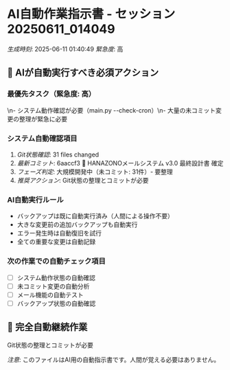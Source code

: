 # AI自動作業指示書 - セッション20250611_014049

*生成時刻*: 2025-06-11 01:40:49
*緊急度*: 高

## 🤖 AIが自動実行すべき必須アクション

### 最優先タスク（緊急度: 高）
\n- システム動作確認が必要（main.py --check-cron）\n- 大量の未コミット変更の整理が緊急に必要

### システム自動確認項目
1. *Git状態確認*: 31 files changed
2. *最新コミット*: 6aaccf3 📧 HANAZONOメールシステム v3.0 最終設計書 確定
3. *フェーズ判定*: 大規模開発中（未コミット: 31件）- 要整理
4. *推奨アクション*: Git状態の整理とコミットが必要

### AI自動実行ルール
- バックアップは既に自動実行済み（人間による操作不要）
- 大きな変更前の追加バックアップも自動実行
- エラー発生時は自動復旧を試行
- 全ての重要な変更は自動記録

### 次の作業での自動チェック項目
- [ ] システム動作状態の自動確認
- [ ] 未コミット変更の自動分析
- [ ] メール機能の自動テスト
- [ ] バックアップ状態の自動確認

## 🔄 完全自動継続作業
Git状態の整理とコミットが必要

*注意*: このファイルはAI用の自動指示書です。人間が覚える必要はありません。
